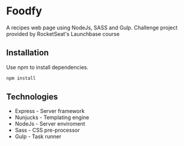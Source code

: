 # Foodfy

A recipes web page using NodeJs, SASS and Gulp. Challenge project provided by RocketSeat's Launchbase course


## Installation

Use npm to install dependencies.

```bash
npm install
```

## Technologies
- Express - Server framework
- Nunjucks - Templating engine
- NodeJs - Server enviroment
- Sass - CSS pre-processor
- Gulp - Task runner